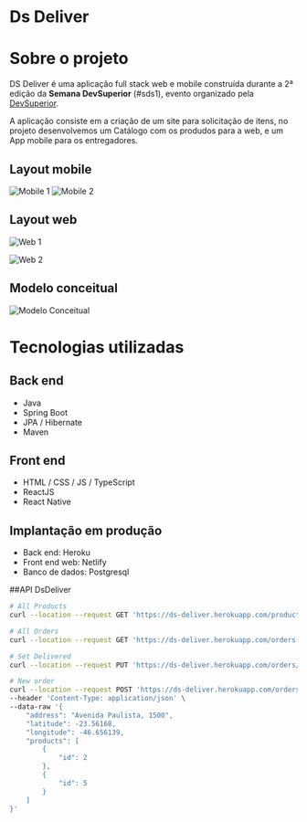 # Ds Deliver 

# Sobre o projeto

DS Deliver é uma aplicação full stack web e mobile construída durante a 2ª edição da **Semana DevSuperior** (#sds1), evento organizado pela [DevSuperior](https://devsuperior.com "Site da DevSuperior").

A aplicação consiste em a criação de um site para solicitação de itens, no projeto desenvolvemos um Catálogo com os produdos para a web, e um App mobile para os entregadores.

## Layout mobile
![Mobile 1]() ![Mobile 2]()

## Layout web
![Web 1]()

![Web 2]()

## Modelo conceitual
![Modelo Conceitual](https://github.com/devsuperior/sds2/blob/master/assets/modelo-conceitual.png)

# Tecnologias utilizadas
## Back end
- Java
- Spring Boot
- JPA / Hibernate
- Maven
## Front end
- HTML / CSS / JS / TypeScript
- ReactJS
- React Native
## Implantação em produção
- Back end: Heroku
- Front end web: Netlify
- Banco de dados: Postgresql

##API DsDeliver
```bash
# All Products
curl --location --request GET 'https://ds-deliver.herokuapp.com/products'

# All Orders
curl --location --request GET 'https://ds-deliver.herokuapp.com/orders'

# Set Delivered
curl --location --request PUT 'https://ds-deliver.herokuapp.com/orders/3/delivered'

# New order
curl --location --request POST 'https://ds-deliver.herokuapp.com/orders' \
--header 'Content-Type: application/json' \
--data-raw '{
    "address": "Avenida Paulista, 1500",
    "latitude": -23.56168,
    "longitude": -46.656139,
    "products": [
        {
            "id": 2
        },
        {
            "id": 5
        }
    ]         
}'
```
